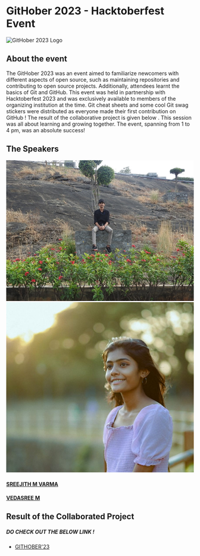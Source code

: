 # GitHober 2023 - Hacktoberfest Event


![GitHober 2023 Logo](https://github.com/VedasreeM/Githober23/blob/main/githober_banner.png)


## About the event


The GitHober 2023 was an event aimed to familiarize newcomers with different aspects of open source, such as maintaining repositories and contributing to open source projects. Additionally, attendees learnt the basics of Git and GitHub.
This event was held in partnership with Hacktoberfest 2023 and was exclusively available to members of the organizing institution at the time.
Git cheat sheets and some cool Git swag stickers were distributed as everyone made their first contribution on GitHub ! The result of the collaborative project is given below .
This session was all about learning and growing together. The event, spanning from 1 to 4 pm, was an absolute success! 


## The Speakers
![Image 1 Alt Text](https://github.com/ASHISH-28-02/Githober2023/blob/main/images/Sreejith%20m%20varma.jpg) ![Image 2 Alt Text](https://github.com/ASHISH-28-02/Githober2023/blob/main/images/Vedasree%20M.jpg)<!-- .element style="text-align: left;" -->

#### [SREEJITH M VARMA](https://github.com/SreejithMVarma)

#### [VEDASREE M](https://github.com/VedasreeM)


## Result of the Collaborated Project

##### DO CHECK OUT THE BELOW LINK !


- [GITHOBER'23](https://cse-cloud.github.io/githober2023/)

